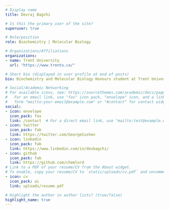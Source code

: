 ```yaml
---
# Display name
title: Devraj Bagchi

# Is this the primary user of the site?
superuser: true

# Role/position
role: Biochemistry | Molecular Biology

# Organizations/Affiliations
organizations:
- name: Trent University
  url: "https://www.trentu.ca/"

# Short bio (displayed in user profile at end of posts)
bio: Biochemistry and Molecular Biology Honours student at Trent University. Focused on Synthetic Organic Chemistry, especially Carbonyl chemistry. Skilled in TLC, FT-IR, ¹H NMR, GC-MS, HPLC, among others. Also enjoys front-end development and UI design as a hobby. Passionate about bridging the gap between theoretical chemistry and practical applications.

# Social/Academic Networking
# For available icons, see: https://sourcethemes.com/academic/docs/page-builder/#icons
#   For an email link, use "fas" icon pack, "envelope" icon, and a link in the
#   form "mailto:your-email@example.com" or "#contact" for contact widget.
social:
- icon: envelope
  icon_pack: fas
  link: /contact  # For a direct email link, use "mailto:test@example.org".
- icon: twitter
  icon_pack: fab
  link: https://twitter.com/GeorgeCushen
- icon: linkedin
  icon_pack: fab
  link: https://www.linkedin.com/in/devbagchi/
- icon: github
  icon_pack: fab
  link: https://github.com/chemlord
# Link to a PDF of your resume/CV from the About widget.
# To enable, copy your resume/CV to `static/uploads/cv.pdf` and uncomment the lines below.
- icon: cv
  icon_pack: ai
  link: uploads/resume.pdf

# Highlight the author in author lists? (true/false)
highlight_name: true
---
```

